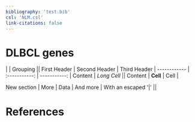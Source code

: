 ```yaml
---
bibliography: 'test.bib'
csl: 'NLM.csl'
link-citations: false
---
```


# DLBCL genes

|             |          Grouping           ||
First Header  | Second Header | Third Header |
 ------------ | :-----------: | -----------: |
Content       |          *Long Cell*        ||
Content       |   **Cell**    |         Cell |

New section   |     More      |         Data |
And more      | With an escaped '\|'         ||


# References

